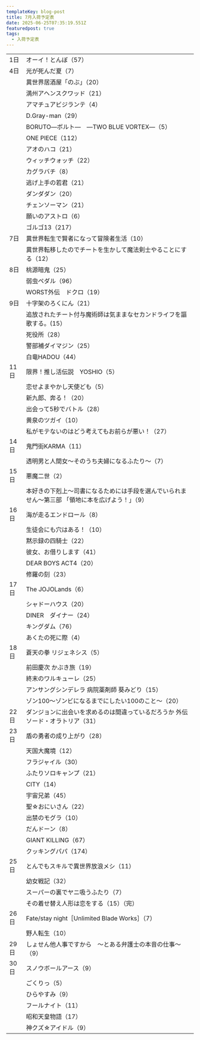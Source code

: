 ```yaml
---
templateKey: blog-post
title: 7月入荷予定表
date: 2025-06-25T07:35:19.551Z
featuredpost: true
tags:
  - 入荷予定表
---
```



<!--\[if !mso]>
<style>
v\:* {behavior:url(#default#VML);}
o\:* {behavior:url(#default#VML);}
x\:* {behavior:url(#default#VML);}
.shape {behavior:url(#default#VML);}
</style>
<!\[endif]-->

|                        |                                                   |
| ---------------------- | ------------------------------------------------- |
| <!--StartFragment-->1日 | オーイ！とんぼ（57）                                       |
| 4日                     | 光が死んだ夏（7）                                         |
| 　                      | 異世界居酒屋「のぶ」（20）                                    |
| 　                      | 満州アヘンスクワッド（21）                                    |
| 　                      | アマチュアビジランテ（4）                                     |
| 　                      | D.Gray-man（29）                                    |
| 　                      | BORUTO―ボルト―　―TWO BLUE VORTEX―（5）                  |
| 　                      | ONE PIECE（112）                                    |
| 　                      | アオのハコ（21）                                         |
| 　                      | ウィッチウォッチ（22）                                      |
| 　                      | カグラバチ（8）                                          |
| 　                      | 逃げ上手の若君（21）                                       |
| 　                      | ダンダダン（20）                                         |
| 　                      | チェンソーマン（21）                                       |
| 　                      | 願いのアストロ（6）                                        |
| 　                      | ゴルゴ13（217）                                        |
| 7日                     | 異世界転生で賢者になって冒険者生活（10）                             |
| 　                      | 異世界転移したのでチートを生かして魔法剣士やることにする（12）                  |
| 8日                     | 桃源暗鬼（25）                                          |
| 　                      | 弱虫ペダル（96）                                         |
| 　                      | WORST外伝　ドクロ（19）                                   |
| 9日                     | 十字架のろくにん（21）                                      |
| 　                      | 追放されたチート付与魔術師は気ままなセカンドライフを謳歌する。(15）               |
| 　                      | 死役所（28）                                           |
| 　                      | 警部補ダイマジン（25）                                      |
| 　                      | 白竜HADOU（44）                                       |
| 11日                    | 限界！推し活伝説　YOSHIO（5）                                |
| 　                      | 恋せよまやかし天使ども（5）                                    |
| 　                      | 新九郎、奔る！（20）                                       |
| 　                      | 出会って5秒でバトル（28）                                    |
| 　                      | 黄泉のツガイ（10）                                        |
| 　                      | 私がモテないのはどう考えてもお前らが悪い！（27）                         |
| 14日                    | 鬼門街KARMA（11）                                      |
| 　                      | 透明男と人間女～そのうち夫婦になるふたり～（7）                          |
| 15日                    | 悪魔二世（2）                                           |
| 　                      | 本好きの下剋上～司書になるためには手段を選んでいられません～第三部 「領地に本を広げよう！」（9） |
| 16日                    | 海が走るエンドロール（8）                                     |
| 　                      | 生徒会にも穴はある！（10）                                    |
| 　                      | 黙示録の四騎士（22）                                       |
| 　                      | 彼女、お借りします（41）                                     |
| 　                      | DEAR BOYS ACT4（20）                                |
| 　                      | 修羅の刻（23）                                          |
| 17日                    | The JOJOLands（6）                                  |
| 　                      | シャドーハウス（20）                                       |
| 　                      | DINER　ダイナー（24）                                    |
| 　                      | キングダム（76）                                         |
| 　                      | あくたの死に際（4）                                        |
| 18日                    | 蒼天の拳 リジェネシス（5）                                    |
| 　                      | 前田慶次 かぶき旅（19）                                     |
| 　                      | 終末のワルキューレ（25）                                     |
| 　                      | アンサングシンデレラ 病院薬剤師 葵みどり（15）                         |
| 　                      | ゾン100～ゾンビになるまでにしたい100のこと～（20）                     |
| 22日                    | ダンジョンに出会いを求めるのは間違っているだろうか 外伝　ソード・オラトリア（31）        |
| 23日                    | 盾の勇者の成り上がり（28）                                    |
| 　                      | 天国大魔境（12）                                         |
| 　                      | フラジャイル（30）                                        |
| 　                      | ふたりソロキャンプ（21）                                     |
| 　                      | CITY（14）                                          |
| 　                      | 宇宙兄弟（45）                                          |
| 　                      | 聖☆おにいさん（22）                                       |
| 　                      | 出禁のモグラ（10）                                        |
| 　                      | だんドーン（8）                                          |
| 　                      | GIANT KILLING（67）                                 |
| 　                      | クッキングパパ（174）                                      |
| 25日                    | とんでもスキルで異世界放浪メシ（11）                               |
| 　                      | 幼女戦記（32）                                          |
| 　                      | スーパーの裏でヤニ吸うふたり（7）                                 |
| 　                      | その着せ替え人形は恋をする（15）（完）                              |
| 26日                    | Fate/stay night［Unlimited Blade Works］（7）         |
| 　                      | 野人転生（10）                                          |
| 29日                    | しょせん他人事ですから　～とある弁護士の本音の仕事～（9）                     |
| 30日                    | スノウボールアース（9）                                      |
| 　                      | ごくりっ（5）                                           |
| 　                      | ひらやすみ（9）                                          |
| 　                      | フールナイト（11）                                        |
| 　                      | 昭和天皇物語（17）                                        |
| 　                      | 神クズ☆アイドル（9）<!--EndFragment-->                     |